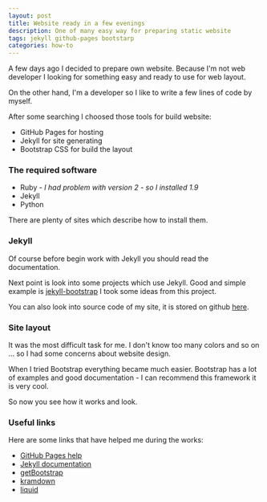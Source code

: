 ```yaml
---
layout: post
title: Website ready in a few evenings
description: One of many easy way for preparing static website
tags: jekyll github-pages bootstarp
categories: how-to
---
```


A few days ago I decided to prepare own website.
Because I'm not web developer I looking for something easy and ready to use for web layout.

On the other hand, I'm a developer so I like to write a few lines of code by myself.

After some searching I choosed those tools for build website:

* GitHub Pages for hosting
* Jekyll for site generating
* Bootstrap CSS for build the layout

<!-- -->

### The required software
 * Ruby - *I had problem with version 2 - so I installed 1.9*
 * Jekyll
 * Python

There are plenty of sites which describe how to install them.

### Jekyll
Of course before begin work with Jekyll you should read the documentation.

Next point is look into some projects which use Jekyll.
Good and simple example is [jekyll-bootstrap](https://github.com/plusjade/jekyll-bootstrap)
I took some ideas from this project.

You can also look into source code of my site, it is stored on github [here](https://github.com/s4u/s4u.github.io).

### Site layout
It was the most difficult task for me.
I don't know too many colors and so on ... so I had some concerns about website design.

When I tried Bootstrap everything became much easier.
Bootstrap has a lot of examples and good documentation - I can recommend this framework it is very cool.

So now you see how it works and look.

### Useful links
Here are some links that have helped me during the works:

 * [GitHub Pages help](https://help.github.com/categories/20/articles)
 * [Jekyll documentation](http://jekyllrb.com/docs/home/)
 * [getBootstrap](http://getbootstrap.com/)
 * [kramdown](http://kramdown.gettalong.org/)
 * [liquid](http://docs.shopify.com/themes/liquid-basics)
